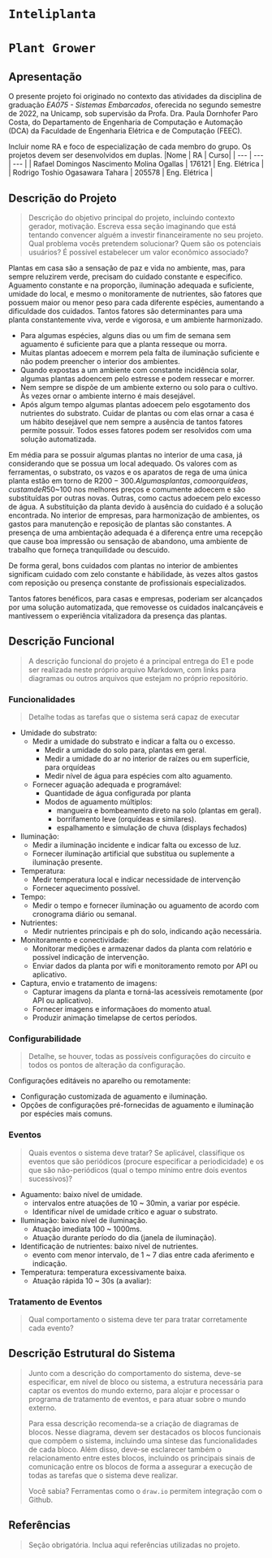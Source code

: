 # `Inteliplanta`

# `Plant Grower`

## Apresentação

O presente projeto foi originado no contexto das atividades da disciplina de graduação _EA075 - Sistemas Embarcados_,
oferecida no segundo semestre de 2022, na Unicamp, sob supervisão da Profa. Dra. Paula Dornhofer Paro Costa, do Departamento de Engenharia de Computação e Automação (DCA) da Faculdade de Engenharia Elétrica e de Computação (FEEC).

Incluir nome RA e foco de especialização de cada membro do grupo. Os projetos devem ser desenvolvidos em duplas.
|Nome | RA | Curso|
| --- | --- | --- |
| Rafael Domingos Nascimento Molina Ogallas | 176121 | Eng. Elétrica |
| Rodrigo Toshio Ogasawara Tahara | 205578 | Eng. Elétrica |

## Descrição do Projeto
> Descrição do objetivo principal do projeto, incluindo contexto gerador, motivação.
> Escreva essa seção imaginando que está tentando convencer alguém a investir financeiramente no seu projeto.
> Qual problema vocês pretendem solucionar?
> Quem são os potenciais usuários?
> É possível estabelecer um valor econômico associado?

Plantas em casa são a sensação de paz e vida no ambiente, mas, para sempre reluzirem verde, precisam do cuidado constante e especifico. Aguamento constante e na proporção, iluminação adequada e suficiente, umidade do local, e mesmo o monitoramente de nutrientes, são fatores que possuem maior ou menor peso para cada diferente espécies, aumentando a dificuldade dos cuidados.
Tantos fatores são determinantes para uma planta constantemente viva, verde e vigorosa, e um ambiente harmonizado.

- Para algumas espécies, alguns dias ou um fim de semana sem aguamento é suficiente para que a planta resseque ou morra.
- Muitas plantas adoecem e morrem pela falta de iluminação suficiente e não podem preencher o interior dos ambientes.
- Quando expostas a um ambiente com constante incidência solar, algumas plantas adoencem pelo estresse e podem ressecar e morrer.
- Nem sempre se dispõe de um ambiente externo ou solo para o cultivo. Às vezes ornar o ambiente interno é mais desejável.
- Após algum tempo algumas plantas adoecem pelo esgotamento dos nutrientes do substrato.
  Cuidar de plantas ou com elas ornar a casa é um hábito desejável que nem sempre a ausência de tantos fatores permite possuir.
  Todos esses fatores podem ser resolvidos com uma solução automatizada.

Em média para se possuir algumas plantas no interior de uma casa, já considerando que se possua um local adequado. Os valores com as ferramentas, o substrato, os vazos e os aparatos de rega de uma única planta estão em torno de R$200 - 300.
Algumas plantas, como orquídeas, custam de R$50~100 nos melhores preços e comumente adoecem e são substituídas por outras novas. Outras, como cactus adoecem pelo excesso de água. A substituição da planta devido à ausência do cuidado é a solução encontrada.
No interior de empresas, para harmonização de ambientes, os gastos para manutenção e reposição de plantas são constantes. A presença de uma ambientação adequada é a diferença entre uma recepção que cause boa impressão ou sensação de abandono, uma ambiente de trabalho que forneça tranquilidade ou descuido.

De forma geral, bons cuidados com plantas no interior de ambientes significam cuidado com zelo constante e hábilidade, às vezes altos gastos com reposição ou presença constante de profissionais especializados.

Tantos fatores benéficos, para casas e empresas, poderiam ser alcançados por uma solução automatizada, que removesse os cuidados inalcançáveis e mantivessem o experiência vitalizadora da presença das plantas.

## Descrição Funcional
> A descrição funcional do projeto é a principal entrega do E1 e pode ser realizada neste próprio arquivo Markdown,
> com links para diagramas ou outros arquivos que estejam no próprio repositório.

### Funcionalidades
> Detalhe todas as tarefas que o sistema será capaz de executar

- Umidade do substrato:
   - Medir a umidade do substrato e indicar a falta ou o excesso.
     - Medir a umidade do solo para, plantas em geral.
     - Medir a umidade do ar no interior de raízes ou em superfície, para orquídeas
     - Medir nível de água para espécies com alto aguamento.
   - Fornecer aguação adequada e programável:
     - Quantidade de água configurada por planta
     - Modos de aguamento múltiplos:
       - mangueira e bombeamento direto na solo (plantas em geral).
       - borrifamento leve (orquídeas e similares).
       - espalhamento e simulação de chuva (displays fechados)
- Iluminação:
   - Medir a iluminação incidente e indicar falta ou excesso de luz.
   - Fornecer iluminação artificial que substitua ou suplemente a iluminação presente.
- Temperatura:
   - Medir temperatura local e indicar necessidade de intervenção
   - Fornecer aquecimento possível.
- Tempo:
   - Medir o tempo e fornecer iluminação ou aguamento de acordo com cronograma diário ou semanal.
- Nutrientes:
   - Medir nutrientes principais e ph do solo, indicando ação necessária.
- Monitoramento e conectividade:
   - Monitorar medições e armazenar dados da planta com relatório e possível indicação de intervenção.
   - Enviar dados da planta por wifi e monitoramento remoto por API ou aplicativo.
- Captura, envio e tratamento de imagens:
   - Capturar imagens da planta e torná-las acessíveis remotamente (por API ou aplicativo).
   - Fornecer imagens e informaçãoes do momento atual.
   - Produzir animação timelapse de certos períodos.
     <!-- - Possível avaliação da saúde da planta por tratamento de imagem. -->
     <!-- - Possível identificação automática de espécie. -->

### Configurabilidade
> Detalhe, se houver, todas as possíveis configurações do circuito e todos os pontos de alteração da configuração.

Configurações editáveis no aparelho ou remotamente:
- Configuração customizada de aguamento e iluminação.
- Opções de configurações pré-fornecidas de aguamento e iluminação por espécies mais comuns.

### Eventos

> Quais eventos o sistema deve tratar?
> Se aplicável, classifique os eventos que são periódicos (procure especificar a periodicidade) e os que são não-periódicos
> (qual o tempo mínimo entre dois eventos sucessivos)?

- Aguamento: baixo nível de umidade.
  - intervalos entre atuações de 10 ~ 30min, a variar por espécie.
  - Identificar nível de umidade crítico e aguar o substrato.
- Iluminação: baixo nível de iluminação.
  - Atuação imediata 100 ~ 1000ms.
  - Atuação durante período do dia (janela de iluminação).
- Identificação de nutrientes: baixo nível de nutrientes.
  - evento com menor intervalo, de 1 ~ 7 dias entre cada aferimento e indicação.
- Temperatura: temperatura excessivamente baixa.
  - Atuação rápida 10 ~ 30s (a avaliar):

### Tratamento de Eventos
> Qual comportamento o sistema deve ter para tratar corretamente cada evento?


## Descrição Estrutural do Sistema
> Junto com a descrição do comportamento do sistema, deve-se especificar, em nível de bloco ou sistema, a estrutura necessária 
> para captar os eventos do mundo externo, para alojar e processar o programa de tratamento de eventos, e para atuar sobre o mundo externo.
>
> Para essa descrição recomenda-se a criação de diagramas de blocos.
> Nesse diagrama, devem ser destacados os blocos funcionais que compõem o sistema, incluindo uma síntese das funcionalidades de cada bloco.
> Além disso, deve-se esclarecer também o relacionamento entre estes blocos, incluindo os principais sinais de comunicação entre
> os blocos de forma a assegurar a execução de todas as tarefas que o sistema deve realizar.
> 
> Você sabia? Ferramentas como o `draw.io` permitem integração com o Github.
> 

## Referências
> Seção obrigatória. Inclua aqui referências utilizadas no projeto.
